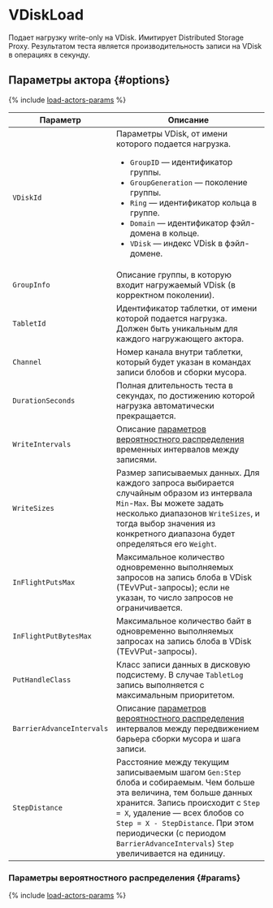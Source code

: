 # VDiskLoad

Подает нагрузку write-only на VDisk. Имитирует Distributed Storage Proxy. Результатом теста является производительность записи на VDisk в операциях в секунду.

## Параметры актора {#options}

{% include [load-actors-params](../_includes/load-actors-params.md) %}

| Параметр                  | Описание |                                                                                                                                                                                                                                                                                                           
|---------------------------|--------------------------------------------------------------------------------------------------------------------------------------------------------------------------------------------------------------------------------------------------------------------------------------------------------------------|
| `VDiskId`                 | Параметры VDisk, от имени которого подается нагрузка.<ul><li>`GroupID` — идентификатор группы.</li><li>`GroupGeneration` — поколение группы.</li><li>`Ring` — идентификатор кольца в группе.</li><li>`Domain` — идентификатор фэйл-домена в кольце.</li><li>`VDisk` — индекс VDisk в фэйл-домене.</li></ul>        |
| `GroupInfo`               | Описание группы, в которую входит нагружаемый VDisk (в корректном поколении).                                                                                                                                                                                                                                      |
| `TabletId`                | Идентификатор таблетки, от имени которой подается нагрузка. Должен быть уникальным для каждого нагружающего актора.                                                                                                                                                                                                |
| `Channel`                 | Номер канала внутри таблетки, который будет указан в командах записи блобов и сборки мусора.                                                                                                                                                                                                                       |
| `DurationSeconds`         | Полная длительность теста в секундах, по достижению которой нагрузка автоматически прекращается.                                                                                                                                                                                                                   |
| `WriteIntervals`          | Описание [параметров вероятностного распределения](#params) временных интервалов между записями.                                                                                                                                                                                                                   |
| `WriteSizes`              | Размер записываемых данных. Для каждого запроса выбирается случайным образом из интервала `Min`-`Max`. Вы можете задать несколько диапазонов `WriteSizes`, и тогда выбор значения из конкретного диапазона будет определяться его `Weight`.                                                                        |
| `InFlightPutsMax`         | Максимальное количество одновременно выполняемых запросов на запись блоба в VDisk (TEvVPut-запросы); если не указан, то число запросов не ограничивается.                                                                                                                                                          |
| `InFlightPutBytesMax`     | Максимальное количество байт в одновременно выполняемых запросах на запись блоба в VDisk (TEvVPut-запросы).                                                                                                                                                                                                        |
| `PutHandleClass`          | Класс записи данных в дисковую подсистему. В случае `TabletLog` запись выполняется с максимальным приоритетом.                                                                                                                                                                                                     |
| `BarrierAdvanceIntervals` | Описание [параметров вероятностного распределения](#params) интервалов между передвижением барьера сборки мусора и шага записи.                                                                                                                                                                                    |
| `StepDistance`            | Расстояние между текущим записываемым шагом `Gen:Step` блоба и собираемым. Чем больше эта величина, тем больше данных хранится. Запись происходит с `Step = X`, удаление — всех блобов со `Step = X - StepDistance`. При этом периодически (с периодом `BarrierAdvanceIntervals`) `Step` увеличивается на единицу. |

### Параметры вероятностного распределения {#params}

{% include [load-actors-params](../_includes/load-actors-interval.md) %}
